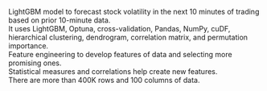 LightGBM model to forecast stock volatility in the next 10 minutes of trading based on prior 10-minute data.  
It uses LightGBM, Optuna, cross-validation, Pandas, NumPy, cuDF, hierarchical clustering, dendrogram, correlation matrix, and permutation importance.  
Feature engineering to develop features of data and selecting more promising ones.  
Statistical measures and correlations help create new features.  
There are more than 400K rows and 100 columns of data. 
